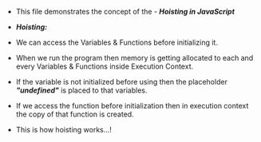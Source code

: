 * This file demonstrates the concept of the - **_Hoisting in JavaScript_**

* **_Hoisting:_**
* We can access the Variables & Functions before initializing it.
* When we run the program then memory is getting allocated to each and every Variables & Functions inside Execution Context.
* If the variable is not initialized before using then the placeholder _**"undefined"**_ is placed to that variables.
* If we access the function before initialization then in execution context the copy of that function is created.

* This is how hoisting works...!
